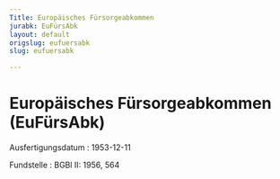 ```yaml
---
Title: Europäisches Fürsorgeabkommen
jurabk: EuFürsAbk
layout: default
origslug: eufuersabk
slug: eufuersabk

---
```


# Europäisches Fürsorgeabkommen (EuFürsAbk)

Ausfertigungsdatum
:   1953-12-11

Fundstelle
:   BGBl II: 1956, 564

